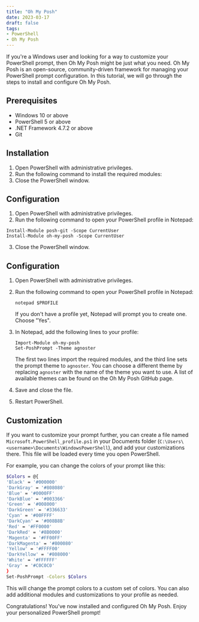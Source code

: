 ```yaml
---
title: "Oh My Posh"
date: 2023-03-17
draft: false
tags: 
- PowerShell
- Oh My Posh
---
```


If you're a Windows user and looking for a way to customize your PowerShell prompt, then Oh My Posh might be just what you need. Oh My Posh is an open-source, community-driven framework for managing your PowerShell prompt configuration. In this tutorial, we will go through the steps to install and configure Oh My Posh.

## Prerequisites
- Windows 10 or above
- PowerShell 5 or above
- .NET Framework 4.7.2 or above
- Git

## Installation
1. Open PowerShell with administrative privileges.
2. Run the following command to install the required modules:
3. Close the PowerShell window.

## Configuration
1. Open PowerShell with administrative privileges.
2. Run the following command to open your PowerShell profile in Notepad: 
```
Install-Module posh-git -Scope CurrentUser
Install-Module oh-my-posh -Scope CurrentUser
```
3. Close the PowerShell window.

## Configuration
1. Open PowerShell with administrative privileges.
2. Run the following command to open your PowerShell profile in Notepad:
    ```
    notepad $PROFILE
    ```
    If you don't have a profile yet, Notepad will prompt you to create one. Choose "Yes".

1. In Notepad, add the following lines to your profile:
   ```Import-Module posh-git
   Import-Module oh-my-posh
   Set-PoshPrompt -Theme agnoster
   ```
   The first two lines import the required modules, and the third line sets the prompt theme to `agnoster`. You can choose a different theme by replacing `agnoster` with the name of the theme you want to use. A list of available themes can be found on the Oh My Posh GitHub page.

4. Save and close the file.

5. Restart PowerShell.

## Customization
If you want to customize your prompt further, you can create a file named `Microsoft.PowerShell_profile.ps1` in your Documents folder (`C:\Users\<username>\Documents\WindowsPowerShell`), and add your customizations there. This file will be loaded every time you open PowerShell.

For example, you can change the colors of your prompt like this:
```sh
$Colors = @{
'Black' = '#000000'
'DarkGray' = '#808080'
'Blue' = '#0000FF'
'DarkBlue' = '#003366'
'Green' = '#008000'
'DarkGreen' = '#336633'
'Cyan' = '#00FFFF'
'DarkCyan' = '#008B8B'
'Red' = '#FF0000'
'DarkRed' = '#8B0000'
'Magenta' = '#FF00FF'
'DarkMagenta' = '#800080'
'Yellow' = '#FFFF00'
'DarkYellow' = '#808000'
'White' = '#FFFFFF'
'Gray' = '#C0C0C0'
}
Set-PoshPrompt -Colors $Colors
```
This will change the prompt colors to a custom set of colors. You can also add additional modules and customizations to your profile as needed.

Congratulations! You've now installed and configured Oh My Posh. Enjoy your personalized PowerShell prompt!